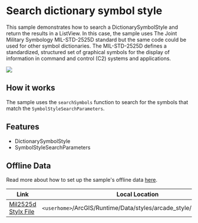 # Search dictionary symbol style

This sample demonstrates how to search a DictionarySymbolStyle and return the results in a ListView. 
In this case, the sample uses The Joint Military Symbology MIL-STD-2525D standard but the same code could be used for other symbol dictionaries.
The MIL-STD-2525D defines a standardized, structured set of graphical symbols for the display of information in command and control (C2) systems and applications.

![](screenshot.png)

## How it works

The sample uses the `searchSymbols` function to search for the symbols that match the `SymbolStyleSearchParameters`.

## Features
- DictionarySymbolStyle
- SymbolStyleSearchParameters

## Offline Data
Read more about how to set up the sample's offline data [here](http://links.esri.com/ArcGISRuntimeQtSamples).

Link | Local Location
---------|-------|
|[Mil2525d Stylx File](https://www.arcgis.com/home/item.html?id=c78b149a1d52414682c86a5feeb13d30)| `<userhome>`/ArcGIS/Runtime/Data/styles/arcade_style/mil2525d.stylx |
